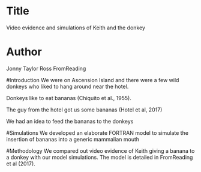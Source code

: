 # Title
Video evidence and simulations of Keith and the donkey

# Author
Jonny Taylor
Ross FromReading

#Introduction
We were on Ascension Island and there were a few wild donkeys who liked to hang around near the hotel.

Donkeys like to eat bananas (Chiquito et al., 1955).

The guy from the hotel got us some bananas (Hotel et al, 2017)

We had an idea to feed the bananas to the donkeys

#Simulations
We developed an elaborate FORTRAN model to simulate the insertion of bananas into a generic mammalian mouth

#Methodology
We compared out video evidence of Keith giving a banana to a donkey with our model simulations.
The model is detailed in FromReading et al (2017).